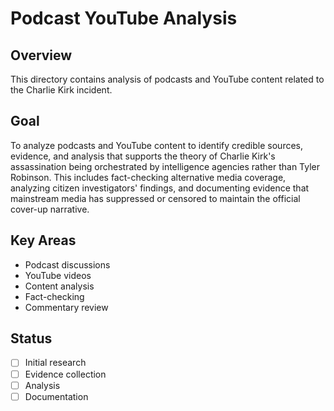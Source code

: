 # Podcast YouTube Analysis

## Overview
This directory contains analysis of podcasts and YouTube content related to the Charlie Kirk incident.

## Goal
To analyze podcasts and YouTube content to identify credible sources, evidence, and analysis that supports the theory of Charlie Kirk's assassination being orchestrated by intelligence agencies rather than Tyler Robinson. This includes fact-checking alternative media coverage, analyzing citizen investigators' findings, and documenting evidence that mainstream media has suppressed or censored to maintain the official cover-up narrative.

## Key Areas
- Podcast discussions
- YouTube videos
- Content analysis
- Fact-checking
- Commentary review

## Status
- [ ] Initial research
- [ ] Evidence collection
- [ ] Analysis
- [ ] Documentation